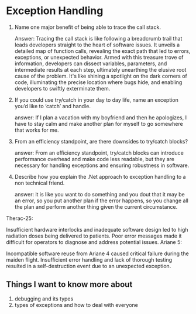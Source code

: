 # Exception Handling

1. Name one major benefit of being able to trace the call stack.

    Answer: Tracing the call stack is like following a breadcrumb trail that leads developers straight to the heart of software issues. It unveils a detailed map of function calls, revealing the exact path that led to errors, exceptions, or unexpected behavior. Armed with this treasure trove of information, developers can dissect variables, parameters, and intermediate results at each step, ultimately unearthing the elusive root cause of the problem. It's like shining a spotlight on the dark corners of code, illuminating the precise location where bugs hide, and enabling developers to swiftly exterminate them.


2. If you could use try/catch in your day to day life, name an exception you’d like to ‘catch’ and handle.

    answer: If I plan a vacation with my boyfriend and then he apologizes, I have to stay calm and make another plan for myself to go somewhere that works for me.



3. From an efficiency standpoint, are there downsides to try/catch blocks?

    answer: From an efficiency standpoint, try/catch blocks can introduce performance overhead and make code less readable, but they are necessary for handling exceptions and ensuring robustness in software.



4. Describe how you explain the .Net approach to exception handling to a non technical friend.

    answer: it is like you want to do something and you dout that it may be an error, so you put another plan if the error happens, so you change all the plan and perform another thing given the current circumstance.





Therac-25:

Insufficient hardware interlocks and inadequate software design led to high radiation doses being delivered to patients.
Poor error messages made it difficult for operators to diagnose and address potential issues.
Ariane 5:

Incompatible software reuse from Ariane 4 caused critical failure during the maiden flight.
Insufficient error handling and lack of thorough testing resulted in a self-destruction event due to an unexpected exception.


## Things I want to know more about

1. debugging and its types
2. types of exceptions and how to deal with everyone 